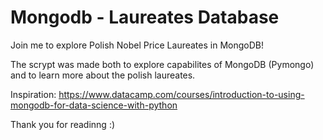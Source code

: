 # Mongodb - Laureates Database
 
Join me to explore Polish Nobel Price Laureates in MongoDB!

The scrypt was made both to explore capabilites of MongoDB (Pymongo) and to learn more about the polish laureates.

Inspiration: https://www.datacamp.com/courses/introduction-to-using-mongodb-for-data-science-with-python

Thank you for readinng :)
